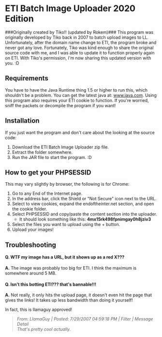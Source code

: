# ETI Batch Image Uploader 2020 Edition
###Originally created by Tiko!! (updated by Rokem)###
This program was originally developed by Tiko back in 2007 to batch upload images to LL. Unfortunately, after the domain name change to ETI, the program broke and never got any love. Fortunately, Tiko was kind enough to share the original source code with me, and I was able to update it to function properly again on ETI. With Tiko's permission, I'm now sharing this updated version with you. :D

## Requirements
You have to have the Java Runtime thing 1.5 or higher to run this, which shouldn't be a problem. You can get the latest java at: www.java.com. Using this program also requires your ETI cookie to function. If you're worried, sniff the packets or decompile the program if you want!

## Installation
If you just want the program and don't care about the looking at the source code:
1. Download the ETI Batch Image Uploader zip file.
2. Extract the folder somewhere.
3. Run the JAR file to start the program. :D

## How to get your PHPSESSID
This may vary slightly by browser, the following is for Chrome:
1. Go to any End of the Internet page.
2. In the address bar, click the Shield or "Not Secure" icon next to the URL.
3. Select to view cookies, expand the endoftheinter.net section, and open the cookie folder.
4. Select PHPSESSID and copy/paste the content section into the uploader.
    * It should look something like this: __4mx15rk498fpnimgay0h8jziv3__
5. Select the files you want to upload using the + button.
6. Upload your images!

## Troubleshooting
#### Q. WTF my image has a URL, but it shows up as a red X???
**A.** The image was probably too big for ETI. I think the maximum is somewhere around 5 MB.

#### Q. Isn't this botting ETI??? that's bannable!!!
**A.** Not really, it only hits the upload page, it doesn't even hit the page that gives the links! It takes up less bandwidth than doing it yourself!

In fact, this is llamaguy approved!
	
 > *From: LlamaGuy | Posted: 7/29/2007 04:59:18 PM | Filter | Message Detail*<br>
 > *That's pretty cool actually.*